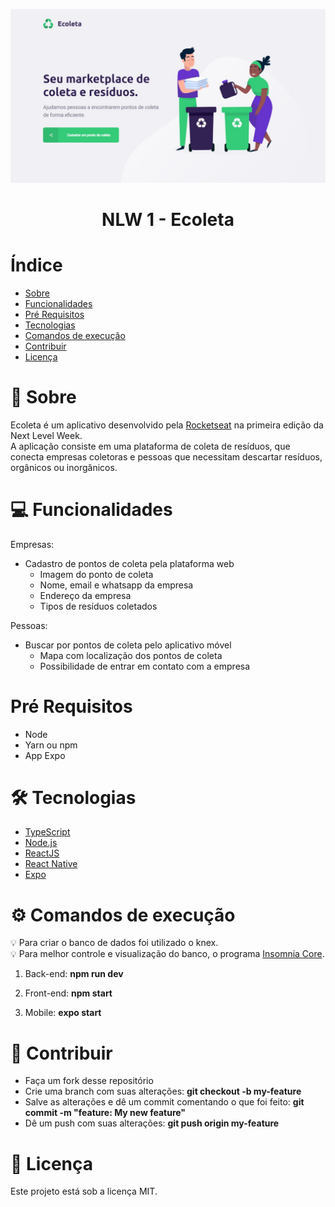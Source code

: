 ![Image of Ecoleta](https://github.com/RaphaelAGN/NLW-1/blob/master/web/src/assets/ecoleta.jpeg)

<h1 align="center">NLW 1 - Ecoleta</h1>

# Índice
<!--ts-->
   * [Sobre](#sobre)
   * [Funcionalidades](#funcionalidades)
   * [Pré Requisitos](#pre-requisitos)
   * [Tecnologias](#tecnologias)
   * [Comandos de execução](#commands)
   * [Contribuir](#contribution)
   * [Licença](#license)
<!--te-->

<a name="sobre"></a>
# :bookmark_tabs: Sobre
Ecoleta é um aplicativo desenvolvido pela <a href="https://rocketseat.com.br">Rocketseat</a> na primeira edição da Next Level Week. <br>
A aplicação consiste em uma plataforma de coleta de resíduos, que conecta empresas coletoras e pessoas que necessitam descartar resíduos, orgânicos ou inorgânicos.

<a name="funcionalidades"></a>
# :computer: Funcionalidades
Empresas: 
* Cadastro de pontos de coleta pela plataforma web
  * Imagem do ponto de coleta
  * Nome, email e whatsapp da empresa
  * Endereço da empresa
  * Tipos de resíduos coletados

Pessoas:
* Buscar por pontos de coleta pelo aplicativo móvel
  * Mapa com localização dos pontos de coleta
  * Possibilidade de entrar em contato com a empresa
  
<a name="pre-requisitos"></a>
# Pré Requisitos
* Node
* Yarn ou npm
* App Expo

<a name="tecnologias"></a>
# :hammer_and_wrench: Tecnologias
<!--ts-->
   * [TypeScript](https://www.typescriptlang.org)
   * [Node.js](https://nodejs.org/en/)
   * [ReactJS](https://reactjs.org)
   * [React Native](https://reactnative.dev)
   * [Expo](https://expo.io)
<!--te-->

<a name="commands"></a>
# :gear: Comandos de execução
:bulb: Para criar o banco de dados foi utilizado o knex. <br>
:bulb: Para melhor controle e visualização do banco, o programa <a href="https://insomnia.rest">Insomnia Core</a>. <br>
1. Back-end: <b>npm run dev</b>

2. Front-end: <b>npm start</b>

3. Mobile: <b>expo start</b>

<a name="contribution"></a>

# :handshake: Contribuir
* Faça um fork desse repositório
* Crie uma branch com suas alterações: <b>git checkout -b my-feature</b>
* Salve as alterações e dê um commit comentando o que foi feito: <b>git commit -m "feature: My new feature"</b>
* Dê um push com suas alterações: <b>git push origin my-feature</b>

<a name="license"></a>
# :bookmark_tabs: Licença
Este projeto está sob a licença MIT.
